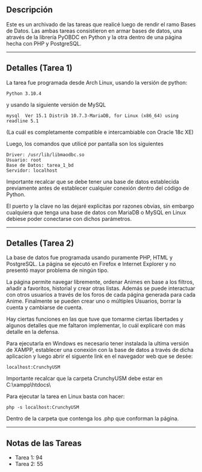 Descripción
-----------
Este es un archivado de las tareas que realicé luego de rendir el 
ramo Bases de Datos. Las ambas tareas consistieron en armar bases
de datos, una através de la librería PyOBDC en Python y la otra 
dentro de una página hecha con PHP y PostgreSQL.
___
Detalles (Tarea 1)
------------------
La tarea fue programada desde Arch Linux, usando la versión de python:

	Python 3.10.4

y usando la siguiente versión de MySQL

	mysql  Ver 15.1 Distrib 10.7.3-MariaDB, for Linux (x86_64) using readline 5.1

(La cuál es completamente compatible e intercambiable con Oracle 18c XE)

Luego, los comandos que utilicé por pantalla son los siguientes

	Driver: /usr/lib/libmaodbc.so
	Usuario: root
	Base de Datos: tarea_1_bd
	Servidor: localhost

Importante recalcar que se debe tener una base de datos establecida previamente antes de establecer 
cualquier conexión dentro del código de Python. 

El puerto y la clave no las dejaré explicitas por razones obvias, sin embargo cualquiera que 
tenga una base de datos con MariaDB o MySQL en Linux debiese poder conectarse con dichos parámetros.
___
Detalles (Tarea 2)
------------------
La base de datos fue programada usando puramente PHP, HTML y PostgreSQL.
La página se ejecutó en Firefox e Internet Explorer y no presentó mayor 
problema de ningún tipo.

La página permite navegar libremente, ordenar Animes en base a los filtros,
añadir a favoritos, historial y crear otras listas. Además se puede interactuar 
con otros usuarios a través de los foros de cada página generada para cada 
Anime. Finalmente se pueden crear uno o múltiples Usuarios, borrar la cuenta 
y cambiarse de cuenta.

Hay ciertas funciones en las que tuve que tomarme ciertas libertades y 
algunos detalles que me faltaron implementar, lo cuál explicaré con más 
detalle en la defensa.

Para ejecutarla en Windows es necesario tener instalada la ultima versión de XAMPP, establecer
una conexión con la base de datos a través de dicha aplicacion y luego abrir el siguente link en
el navegador web que se desée:

	localhost:CrunchyUSM

Importante recalcar que la carpeta CrunchyUSM debe estar en C:\xampp\htdocs\

Para ejecutar la tarea en Linux basta con hacer:
	
	php -s localhost:CrunchyUSM

Dentro de la carpeta que contenga los .php que conforman la página.
___
Notas de las Tareas
-------------------

* Tarea 1: 94
* Tarea 2: 55